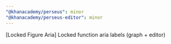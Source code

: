 ```yaml
---
"@khanacademy/perseus": minor
"@khanacademy/perseus-editor": minor
---
```


[Locked Figure Aria] Locked function aria labels (graph + editor)

